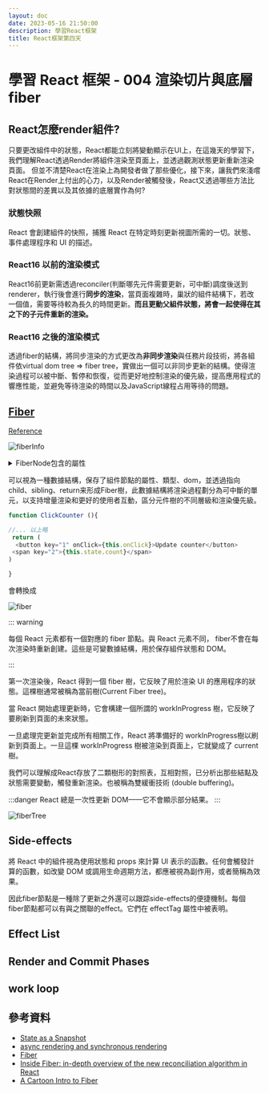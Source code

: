 ```yaml
---
layout: doc
date: 2023-05-16 21:50:00
description: 學習React框架
title: React框架第四天
---
```


# 學習 React 框架 - 004 渲染切片與底層fiber

## React怎麼render組件?

只要更改組件中的狀態，React都能立刻將變動顯示在UI上，在這幾天的學習下，我們理解React透過Render將組件渲染至頁面上，並透過觀測狀態更新重新渲染頁面。
但並不清楚React在渲染上為開發者做了那些優化，接下來，讓我們來淺嚐React在Render上付出的心力，以及Render被觸發後，React又透過哪些方法比對狀態間的差異以及其依據的底層實作為何?

### 狀態快照

React 會創建組件的快照，捕獲 React 在特定時刻更新視圖所需的一切。狀態、事件處理程序和 UI 的描述。

### React16 以前的渲染模式

React16前更新需透過reconciler(判斷哪先元件需要更新，可中斷)調度後送到renderer，執行後會進行**同步的渲染**，當頁面複雜時，巢狀的組件結構下，若改一個值，需要等待較為長久的時間更新。**而且更動父組件狀態，將會一起使得在其之下的子元件重新的渲染。**

### React16 之後的渲染模式

透過fiber的結構，將同步渲染的方式更改為**非同步渲染**與任務片段技術，將各組件依virtual dom tree => fiber tree，實做出一個可以非同步更新的結構。使得渲染過程可以被中斷、暫停和恢復，從而更好地控制渲染的優先級，提高應用程式的響應性能，並避免等待渲染的時間以及JavaScript線程占用等待的問題。


## [Fiber](https://github.com/facebook/react/blob/769b1f270e1251d9dbdce0fcbd9e92e502d059b8/packages/react-reconciler/src/ReactFiber.js#L414)

[Reference](https://www.youtube.com/watch?v=0ympFIwQFJw&t=5s&ab_channel=PhilipFabianek)

![fiberInfo](/assets/images/react/fiberInfo.png)

<details>
<summary>FiberNode包含的屬性</summary>

[取自](https://xiaochen1024.com/article_item/600aca0cecf02e002e6db56c)
```js
function FiberNode(
  tag: WorkTag,
  pendingProps: mixed,
  key: null | string,
  mode: TypeOfMode,
) {
  //保存节点的信息---
  this.tag = tag;//对应组件的类型
  this.key = key;//key属性
  //(帶有一組孩子的唯一標識符，以幫助 React 確定哪些項目已更改，已添加或從列表中刪除。它與此處描述的 React 的“列表和鍵”功能有關。)
  this.elementType = null;//元素类型
  this.type = null;//func或者class
  this.stateNode = null;//真实dom节点

  //连接成fiber树---
  this.return = null;//指向父节点
  this.child = null;//指向child
  this.sibling = null;//指向兄弟节点
  this.index = 0;

  this.ref = null;

  //用来计算state---
  this.pendingProps = pendingProps;
  //已從 React 元素中的新數據更新並需要應用於子組件或 DOM 元素的道具。
  this.memoizedProps = null;
  //在上一次渲染期間用於創建輸出的fiber的道具。
  this.updateQueue = null; 
  // 狀態更新、回調和 DOM 更新隊列。
  this.memoizedState = null;
  // 用於創建輸出的fiber的狀態。在處理更新時，它會反映當前在頁面上呈現的狀態。
  this.dependencies = null;
  this.mode = mode;
  
	//effect相关---
  this.effectTag = NoEffect;
  this.nextEffect = null;
  this.firstEffect = null;
  this.lastEffect = null;

  //优先级相关的属性---
  this.lanes = NoLanes;
  this.childLanes = NoLanes;

  //current和workInProgress的指针---
  this.alternate = null;
}
```

</details>

可以視為一種數據結構，保存了組件節點的屬性、類型、dom，並透過指向 child、sibling、return来形成Fiber樹，此數據結構將渲染過程劃分為可中斷的單元，以支持增量渲染和更好的使用者互動，區分元件樹的不同層級和渲染優先級。



```js
function ClickCounter (){

//... 以上略
 return (
  <button key="1" onClick={this.onClick}>Update counter</button>
 <span key="2">{this.state.count}</span> 
)

}

```

會轉換成

![fiber](/assets/images/react/fiber.png)

::: warning

每個 React 元素都有一個對應的 fiber 節點。與 React 元素不同， fiber不會在每次渲染時重新創建。這些是可變數據結構，用於保存組件狀態和 DOM。

:::

第一次渲染後，React 得到一個 fiber 樹，它反映了用於渲染 UI 的應用程序的狀態。這棵樹通常被稱為當前樹(Current Fiber tree)。

當 React 開始處理更新時，它會構建一個所謂的 workInProgress 樹，它反映了要刷新到頁面的未來狀態。

一旦處理完更新並完成所有相關工作，React 將準備好的 workInProgress樹以刷新到頁面上。一旦這棵 workInProgress 樹被渲染到頁面上，它就變成了 current 樹。

我們可以理解成React存放了二顆樹形的對照表，互相對照，已分析出那些結點及狀態需要變動，觸發重新渲染。也被稱為雙緩衝技術 (double buffering)。

:::danger
React 總是一次性更新 DOM——它不會顯示部分結果。
:::

![fiberTree](/assets/images/react/fiberTree.png)

## Side-effects

將 React 中的組件視為使用狀態和 props 來計算 UI 表示的函數。任何會觸發計算的函數，如改變 DOM 或調用生命週期方法，都應被視為副作用，或者簡稱為效果。

因此fiber節點是一種除了更新之外還可以跟踪side-effects的便捷機制。每個fiber節點都可以有與之關聯的effect。它們在 effectTag 屬性中被表明。

## Effect List


## Render and Commit Phases

## work loop


<!-- ### nextUnitOfWork 
### performUnitOfWork
## workLoop 
## Reconciliation -->

## 參考資料

- [State as a Snapshot](https://react.dev/learn/state-as-a-snapshot)
- [async rendering and synchronous rendering](https://twitter.com/acdlite/status/977291318324948992)
- [Fiber](https://xiaochen1024.com/article_item/600aca0cecf02e002e6db56c)
- [Inside Fiber: in-depth overview of the new reconciliation algorithm in React](https://indepth.dev/posts/1008/inside-fiber-in-depth-overview-of-the-new-reconciliation-algorithm-in-react)
- [A Cartoon Intro to Fiber](https://www.youtube.com/watch?v=ZCuYPiUIONs&t=1040s&ab_channel=MetaDevelopers)

<GitTalk/>
